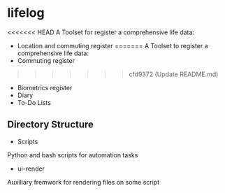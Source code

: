 # lifelog

<<<<<<< HEAD
A Toolset for register a comprehensive life data:

- Location and commuting register
=======
A Toolset to register a comprehensive life data:
- Commuting register
>>>>>>> cfd9372 (Update README.md)
- Biometrics register
- Diary
- To-Do Lists


## Directory Structure

* Scripts

Python and bash scripts for automation tasks

* ui-render

Auxiliary fremwork for rendering files on some script

